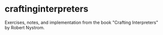 craftinginterpreters
====================

Exercises, notes, and implementation from the book "Crafting Interpreters" by Robert Nystrom.
